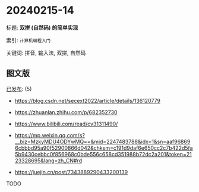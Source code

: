 # 20240215-14

标题:
**双拼 (自然码) 的简单实现**

索引: `计算机编程入门`

关键词: 拼音, 输入法, 双拼, 自然码


## 图文版

[已发布](./a.md): (5)

+ <https://blog.csdn.net/secext2022/article/details/136120779>
+ <https://zhuanlan.zhihu.com/p/682352730>
+ <https://www.bilibili.com/read/cv31311490/>

+ <https://mp.weixin.qq.com/s?__biz=MzkyMDU4ODYwMQ==&mid=2247483788&idx=1&sn=aaf968696cbbbd95a90f52900866d042&chksm=c191d9daf6e650cc2c7b422d5fa5b9430cebbc0f856968c0bde556c658cd351988b72dc2a201&token=2123328695&lang=zh_CN#rd>

+ <https://juejin.cn/post/7343889290433200139>

TODO
